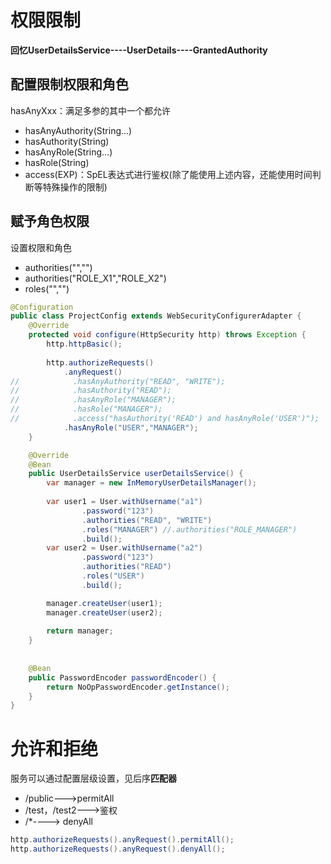 # 权限限制

**回忆UserDetailsService----UserDetails----GrantedAuthority**

## 配置限制权限和角色

hasAnyXxx：满足多参的其中一个都允许

+ hasAnyAuthority(String…)
+ hasAuthority(String)
+ hasAnyRole(String…)
+ hasRole(String)
+ access(EXP)：SpEL表达式进行鉴权(除了能使用上述内容，还能使用时间判断等特殊操作的限制)

## 赋予角色权限

设置权限和角色

+ authorities("","")
+ authorities("ROLE_X1","ROLE_X2") 
+ roles("","")

```JAVA
@Configuration
public class ProjectConfig extends WebSecurityConfigurerAdapter {
    @Override
    protected void configure(HttpSecurity http) throws Exception {
        http.httpBasic();
        
        http.authorizeRequests()
            .anyRequest()
//            .hasAnyAuthority("READ", "WRITE");
//            .hasAuthority("READ");
//            .hasAnyRole("MANAGER");
//            .hasRole("MANAGER");
//			  .access("hasAuthority('READ') and hasAnyRole('USER')");
            .hasAnyRole("USER","MANAGER");
    }

    @Override
    @Bean
    public UserDetailsService userDetailsService() {
        var manager = new InMemoryUserDetailsManager();
        
        var user1 = User.withUsername("a1")
                .password("123")
                .authorities("READ", "WRITE")
                .roles("MANAGER") //.authorities("ROLE_MANAGER")
                .build();
        var user2 = User.withUsername("a2")
                .password("123")
                .authorities("READ")
                .roles("USER")
                .build();

        manager.createUser(user1);
        manager.createUser(user2);
        
        return manager;
    }
    
    
    @Bean
    public PasswordEncoder passwordEncoder() {
        return NoOpPasswordEncoder.getInstance();
    }
}
```



# 允许和拒绝

服务可以通过配置层级设置，见后序**匹配器**

+ /public--->permitAll
+ /test，/test2--->鉴权
+ /*----> denyAll

```java
http.authorizeRequests().anyRequest().permitAll();
http.authorizeRequests().anyRequest().denyAll();
```

